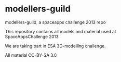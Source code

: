 modellers-guild
===============

modellers-guild, a spaceapps challenge 2013 repo

This repository contains all models and material used at SpaceAppsChallenge 2013

We are taking part in ESA 3D-modelling challenge.

All material CC-BY-SA 3.0

